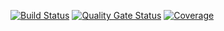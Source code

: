 [![Build Status](https://dev.azure.com/outcompute/Outkeep/_apis/build/status/outcomputelabs.outkeep?branchName=master)](https://dev.azure.com/outcompute/Outkeep/_build/latest?definitionId=2&branchName=master)
[![Quality Gate Status](https://sonarcloud.io/api/project_badges/measure?project=outkeep&metric=alert_status)](https://sonarcloud.io/dashboard?id=outkeep)
[![Coverage](https://sonarcloud.io/api/project_badges/measure?project=outkeep&metric=coverage)](https://sonarcloud.io/dashboard?id=outkeep)
